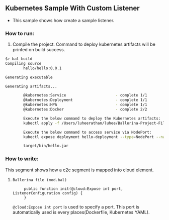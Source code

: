 ## Kubernetes Sample With Custom Listener

- This sample shows how create a sample listener.


### How to run:

1. Compile the project. Command to deploy kubernetes artifacts will be printed on build success.
```bash
$> bal build
Compiling source
        hello/hello:0.0.1

Generating executable

Generating artifacts...

        @kubernetes:Service                      - complete 1/1
        @kubernetes:Deployment                   - complete 1/1
        @kubernetes:HPA                          - complete 1/1
        @kubernetes:Docker                       - complete 2/2 

        Execute the below command to deploy the Kubernetes artifacts: 
        kubectl apply -f /Users/luheerathan/luhee/Ballerina-Project-Files/Test/c2c-test/samples/sample10/target/kubernetes/hello

        Execute the below command to access service via NodePort: 
        kubectl expose deployment hello-deployment --type=NodePort --name=hello-svc-local

        target/bin/hello.jar
```
### How to write:
This segment shows how a c2c segment is mapped into cloud element.  

1. `Ballerina file (mod.bal)`
   ```bal
        public function init(@cloud:Expose int port, ListenerConfiguration config) {
        }
   ```
   `@cloud:Expose int port` is used to specify a port. This port is automatically used is every places(Dockerfile, Kubernetes YAML).